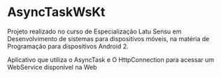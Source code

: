 # AsyncTaskWsKt

Projeto realizado no curso de Especialização Latu Sensu em Desenvolvimento de sistemas para dispositivos móveis, 
na matéria de Programação para dispositivos Android 2.

Aplicativo que utiliza o AsyncTask e O HttpConnection para acessar um WebService disponível na Web

